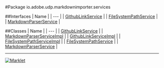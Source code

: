 #Package io.adobe.udp.markdownimporter.services

##Interfaces
| Name |
| --- |
| [GithubLinkService](GithubLinkService.md) |
| [FileSystemPathService](FileSystemPathService.md) |
| [MarkdownParserService](MarkdownParserService.md) |

##Classes
| Name |
| --- |
| [GithubLinkService](GithubLinkService.md) |
| [MarkdownParserServiceImpl](MarkdownParserServiceImpl.md) |
| [GithubLinkServiceImpl](GithubLinkServiceImpl.md) |
| [FileSystemPathServiceImpl](FileSystemPathServiceImpl.md) |
| [FileSystemPathService](FileSystemPathService.md) |
| [MarkdownParserService](MarkdownParserService.md) |

---

[![Marklet](https://img.shields.io/badge/Generated%20by-Marklet-green.svg)](https://github.com/Faylixe/marklet)